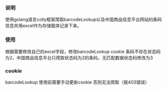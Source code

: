 ### 说明
使用golang语言colly框架爬取barcodeLookup以及中国商品信息平台网站的条码信息并用excel作为存储载体记录下来。
### 使用
根据需要修改自己的excel字段，修改barcodeLookup cookie 条码不存在状态码为2，中国商品信息平台只爬取状态码为2的条码，无匹配数据状态码修改为3
### cookie
barcodeLookup 使用前需要手动更新cookie 否则无法爬取（报403错误）

